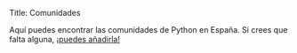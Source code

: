 Title: Comunidades

<link rel="stylesheet" href="//unpkg.com/leaflet@1.0.3/dist/leaflet.css"
  integrity="sha512-07I2e+7D8p6he1SIM+1twR5TIrhUQn9+I6yjqD53JQjFiMf8EtC93ty0/5vJTZGF8aAocvHYNEDJajGdNx1IsQ"
  crossorigin=""/>
<script src="//unpkg.com/leaflet@1.0.3/dist/leaflet.js"
  integrity="sha512-A7vV8IFfih/D732iSSKi20u/ooOfj/AGehOKq0f4vLT1Zr2Y+RX7C+w8A1gaSasGtRUZpF/NZgzSAu4/Gc41Lg"
  crossorigin=""></script>
<script src="//code.jquery.com/jquery-3.1.1.slim.min.js"
  integrity="sha256-/SIrNqv8h6QGKDuNoLGA4iret+kyesCkHGzVUUV0shc="
  crossorigin="anonymous"></script>

Aquí puedes encontrar las comunidades de Python en España. Si crees que falta alguna, [¡puedes añadirla!](https://github.com/python-spain/python-spain.github.io/edit/master/content/pages/comunidades.md)

<div id="map" style="height: 600px"></div>

<script>
    var map = L.map('map',{
    center: [36.014, -5.120],
    zoom: 5
    });
    L.tileLayer('https://{s}.tile.openstreetmap.org/{z}/{x}/{y}.png', {
    attribution: '&copy; <a href="http://osm.org/copyright">OpenStreetMap</a> contributors'
    }).addTo(map);

function addLocation(loc_data) {
    var title = loc_data[2];
    var link = loc_data[3];
  L.marker([loc_data[0], loc_data[1]]).bindPopup(`${title} <a target="_blank" href=${link}>Link.</a>`).addTo(map);
}



var locations = [
[40.41664, -3.70381, 'Python Madrid', 'http://www.python-madrid.es/'],
[42.1986, -8.7726, 'Python Vigo', 'http://www.python-vigo.es/'],
[36.7644, -4.4242, 'Python Málaga', 'https://www.meetup.com/es-ES/python_malaga/'],
[39.4227, -0.3525, 'Python Valencia', 'http://www.meetup.com/es-ES/Python-Valencia-Meetup/'],
[41.3929, 2.1404, 'PyBCN', 'http://pybcn.org/'],
[39.6602, 2.9862, 'Python Mallorca', 'http://www.meetup.com/es-ES/Mallorca-Python-Meetup/'],
[37.3766, -5.926, 'Python Sevilla', 'http://www.meetup.com/es-ES/Python-Sevilla/'],
[41.692, -0.9271, 'PythonZaragoza', 'https://plus.google.com/communities/103281359456269063508'],
[37.1809, -3.5983, 'Python Granada', 'http://www.python-granada.es/'],
[28.4811, -16.3227, 'Python Canarias', 'http://pythoncanarias.es/'],
[38.3453, -0.4831, 'Python Alicante', 'https://twitter.com/python_alc'],
[43.2918, -1.9889, 'Python San Sebastián', 'http://pyss.org/'],
[41.9830495, 2.8245813, 'Python Girona', 'https://pythongirona.cat/'],
[40.4126148,-3.7138357, 'PyData Madrid', 'https://www.meetup.com/PyData-Madrid/'],
[39.6149,2.9527, 'PyData Mallorca', 'https://www.meetup.com/PyData-Mallorca/'],
[36.842512, -2.457619, 'Python Almería', 'https://www.meetup.com/Python-Almeria/'],
[40.417037, -3.702626, 'PyLadies Madrid', 'https://www.meetup.com/es-ES/PyLadiesMadrid/'],
[40.961613, -5.667607, 'PyData Salamanca', 'https://www.meetup.com/PyData-Salamanca/'],
[39.478848, -6.342179, 'ExtrePython', 'https://twitter.com/ExtrePython'],
[42.81692, -1.64286, 'Python Navarra', 'https://twitter.com/pythonnavarra'],
[37.990434, -1.133015, 'Python Murcia', 'https://twitter.com/pythonmurcia'],
[37.883333, -4.766667, 'Python Cordoba'],
[41.652778, -4.723611, 'Python Valladolid']
]
locations.forEach(addLocation)
</script>
